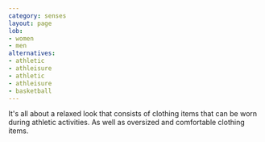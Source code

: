 ```yaml
---
category: senses
layout: page
lob:
- women
- men
alternatives: 
- athletic
- athleisure	
- athletic
- athleisure
- basketball
---
```


It's all about a relaxed look that consists of clothing items that can be worn during athletic activities. As well as oversized and comfortable clothing items. 
